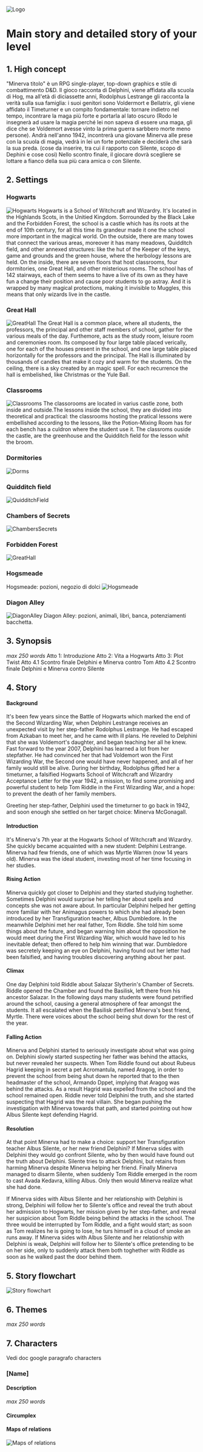 ![Logo](Pictures/Logo.png)

# Main story and detailed story of your level

## 1. High concept
"Minerva titolo" è un RPG single-player, top-down graphics e stile di combattimento D&D. Il gioco racconta di Delphini, viene affidata alla scuola di Hog, ma all'età di diciassette anni,  Rodolphus Lestrange gli racconta la verità sulla sua famiglia: i suoi genitori sono Voldermort e Bellatrix, gli viene affidato il Timeturner e un compito fondamentale: tornare indietro nel tempo, incontrare la maga più forte e portarla al lato oscuro (Rodo le insegnerà ad usare la magia perché lei non sapeva di essere una maga, gli dice che se Voldemort avesse vinto la prima guerra sarbbero morte meno persone).  Andrà nell'anno 1942, incontrerà  una giovane Minerva alle prese con la scuola di magia, vedrà in lei un forte potenziale e deciderà che sarà la sua preda. (cose da inserire, tra cui il rapporto con Silente, scopo di Dephini e cose cosi) Nello scontro finale, il giocare dovrà scegliere se lottare a fianco della sua più cara amica o con Silente.

## 2. Settings
###  Hogwarts
![Hogwarts](Pictures/Locations/Hogwarts/Hogwarts_Castle.png)
Hogwarts is a School of Witchcraft and Wizardry. It's located in the Highlands Scots, in the Unitied Kingdom. Sorrounded by the Black Lake and the Forbidden Forest, the school is a castle which has its roots at the end of 10th century, for all this time its grandeur made it one the school more important in the magical world. On the outside, there are many towes that connect the various areas, moreover it has many meadows, Quidditch field, and other annexed structures: like the hut of the Keeper of the keys, game and grounds and the green house, where the herbology lessons are held. On the inside, there are seven floors that host classrooms, four dormitories, one Great Hall, and other misterious rooms. The school has of 142 stairways, each of them seems to have a live of its own as they have fun a change their position and cause poor students to go astray. And it is wrapped by many magical protections, making it invisible to Muggles, this means that only wizards live in the castle. 

### Great Hall
![GreatHall](Pictures/Locations/Hogwarts/Hogwarts_GreatHall.jpg)
The Great Hall is a common place, where all students, the professors, the principal and other staff members of school, gather for the various meals of the day. Furthemore, acts as the study room, leisure room and ceremonies room. Its composed by four large table placed verically, one for each of the houses present in the school, and one large table placed horizontally for the professors and the principal. The Hall is illuminated by thousands of candles that make it cozy and warm for the students. On the ceiling, there is a  sky created by an magic spell. For each recurrence the hall is embelished, like Christmas or the Yule Ball. 

### Classrooms
![Classrooms](Pictures/Locations/Hogwarts/Hogwarts_Classroom.jpg)
The classorooms are located in varius castle zone, both inside and outside.The lessons inside the school, they are divided into theoretical and practical: the classrooms hosting the pratical lessons were embellished according to the lessons, like the Potion-Mixing Room has for each bench has a culdron where the student use it. The classroms ouside the castle, are the greenhouse and the Quidditch field for the lesson whit the broom.

### Dormitories
![Dorms](Pictures/Locations/Hogwarts/Hogwarts_Dorms.png)

### Quidditch field
![QuidditchField](Pictures/Locations/Hogwarts/Hogwarts_QuiddichField.jpg)

### Chambers of Secrets
![ChambersSecrets](Pictures/Locations/Hogwarts/Hogwarts_ChamberSecrets.png)

### Forbidden Forest
![GreatHall](Pictures/Locations/Hogwarts/Hogwarts_ForbiddenForest.jpg)

### Hogsmeade
Hogsmeade: pozioni, negozio di dolci
![Hogsmeade](Pictures/Locations/Hogsmeade_location.jpg)

### Diagon Alley
![DiagonAlley](Pictures/Locations/DiagonAlley_location.jpg)
Diagon Alley: pozioni, animali, libri, banca, potenziamenti bacchetta.

##  3. Synopsis
_max 250 words_
Atto 1: Introduzione
Atto 2: Vita a Hogwarts
Atto 3: Plot Twist
Atto 4.1 Scontro finale Delphini e Minerva contro Tom 
Atto 4.2 Scontro finale Delphini e Minerva contro Silente


## 4. Story

#### Background

It's been few years since the Battle of Hogwarts which marked the end of the Second Wizarding War, when Delphini Lestrange receives an unexpected visit by her step-father Rodolphus Lestrange. He had escaped from Azkaban to meet her, and he came with ill plans. He reveled to Delphini that she was Voldemort's daughter, and began teaching her all he knew.
Fast forward to the year 2007, Delphini has learned a lot from her stepfather. He had convinced her that had Voldemort won the First Wizarding War, the Second one would have never happened, and all of her family would still be alive. During her birthday, Rodolphus gifted her a timeturner, a falsified Hogwarts School of Witchcraft and Wizardry Acceptance Letter for the year 1942, a mission, to find some promising and powerful student to help Tom Riddle in the First Wizarding War, and a hope: to prevent the death of her family members.

Greeting her step-father, Delphini used the timeturner to go back in 1942, and soon enough she settled on her target choice: Minerva McGonagall.

#### Introduction

It's Minerva's 7th year at  the Hogwarts School of Witchcraft and Wizardry. She quickly became acquainted with a new student: Delphini Lestrange. Minerva had few friends, one of which was Myrtle Warren (now 14 years old).
Minerva was the ideal student, investing most of her time focusing in her studies.

#### Rising Action

Minerva quickly got closer to Delphini and they started studying toghether. Sometimes Delphini would surprise her telling her about spells and concepts she was not aware about. In particular Delphini helped her getting more familiar with her Animagus powers to which she had already been introduced by her Transfiguration teacher, Albus Dumbledore.
In the meanwhile Delphini met her real father, Tom Riddle. She told him some things about the future, and began warning him about the opposition he would meet during the First Wizarding War, which would have led to his inevitable defeat; then offered to help him winning that war.
Dumbledore was secretely keeping an eye on Delphini, having found out her letter had been falsified, and having troubles discovering anything about her past.

#### Climax

One day Delphini told Riddle about Salazar Slytherin's Chamber of Secrets. Riddle opened the Chamber and found the Basilisk, left there from his ancestor Salazar. In the following days many students were found petrified around the school, causing a general atmosphere of fear amongst the students. It all escalated when the Basilisk petrified Minerva's best friend, Myrtle. There were voices about the school being shut down for the rest of the year.

#### Falling Action
Minerva and Delphini started to seriously investigate about what was going on. Delphini slowly started suspecting her father was behind the attacks, but never revealed her suspects.
When Tom Riddle found out about Rubeus Hagrid keeping in secret a pet Acromantula, named Aragog, in order to prevent the school from being shut down he reported that to the then headmaster of the school, Armando Dppet, implying that Aragog was behind the attacks. As a result Hagrid was expelled from the school and the school remained open.
Riddle never told Delphini the truth, and she started suspecting that Hagrid was the real villain. She began pushing the investigation with Minerva towards that path, and started pointing out how Albus Silente kept defending Hagrid.

#### Resolution

At that point Minerva had to make a choice: support her Transfiguration teacher Albus Silente, or her new friend Delphini?
If Minerva sides with Delphini they would go confront Silente, who by then would have found out the truth about Delphini. Silente tries to attack Delphini, but retains from harming Minerva despite Minerva helping her friend. Finally Minerva managed to disarm Silente, when suddenly Tom Riddle emerged in the room to cast Avada Kedavra, killing Albus. Only then would Minerva realize what she had done.

If Minerva sides with Albus Silente and her relationship with Delphini is strong, Delphini will follow her to Silente's office and reveal the truth about her admission to Hogwarts, her mission given by her step-father, and reveal her suspicion about Tom Riddle being behind the attacks in the school. The three would be interrupted by Tom Riddle, and a fight would start; as soon as Tom realizes he is going to lose, he turs himself in a cloud of smoke an runs away.
If Minerva sides with Albus Silente and her relationship with Delphini is weak, Delphini will follow her to Silente's office pretending to be on her side, only to suddenly attack them both toghether with Riddle as soon as he walked past the door behind them.

## 5. Story flowchart
![Story flowchart](Pictures/Story_flowchart.png)

## 6. Themes
_max 250 words_

## 7. Characters
Vedi doc google paragrafo characters
### [Name]

#### Description
_max 250 words_

#### Circumplex

#### Maps of relations
![Maps of relations](Pictures/Relations_map.png)
